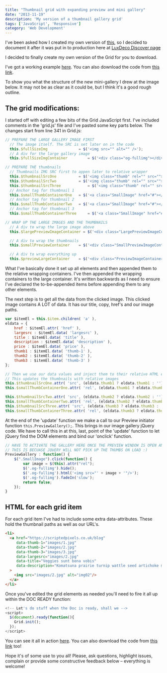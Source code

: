 ```yaml
---
title: "Thumbnail grid with expanding preview and mini gallery"
date: "2013-11-19"
description: 'My version of a thumbnail gallery grid'
tags: ['JavaScript', 'Responsive']
category: 'Web Development'
---
```


I've been asked how I created my own version of [this](https://tympanus.net/codrops/2013/03/19/thumbnail-grid-with-expanding-preview), so I decided to document it after it was put in to production here at [LuxDeco Discover page](https://luxdeco.com/discover)

I decided to finally create my own version of the Grid for you to download.

I've got a working example [here](https://scriptedpixels.co.uk/playground/thumbgallerygrid/thumbGalleryGrid.html). You can also download the code from [this link](https://www.putlocker.com/file/5204FA1C7F182E7D).

To show you what the structure of the new mini-gallery I drew at the image below. It may not be as clear as it could be, but I think it's a good rough outline.

<article-image src="blog/IMG_0302-1024x768.png" alt="preview"></article-image>


## The grid modifications:

I started off with editing a few bits of the Grid JavaScript first. I've included comments in the 'grid.js' file and I've pasted some key parts below. The changes start from line 341 in Grid.js:

```js
// PREPARE THE LARGE GALLERY IMAGE FIRST
  // The image itself. The SRC is set later on in the code
  this.$fullSizeImg			 	 = $('<img src="" alt="" />');
  // A div for the large gallery image
  this.$fullSizeImgContainer		 = $('<div class="og-fullimg"></div>').append(this.$fullSizeImg, this.$loading );

// PREPARE THE thumbnails
  // Thumbnails IMG SRC first to appen later to relative wrapper
  this.$thumbnailSrcOne			 = $('<img class="thumb" rel="" src="">');
  this.$thumbnailSrcTwo			 = $('<img class="thumb" rel="" src="">');
  this.$thumbnailSrcThree			 = $('<img class="thumb" rel="" src="">');
  // Anchor tag for thumbnail 1
  this.$smallThumbContainerOne	 = $('<a class="SmallImage" href="#"></a>').append( this.$thumbnailSrcOne );
  // Anchor tag for thumbnail 2
  this.$smallThumbContainerTwo	 = $('<a class="SmallImage" href="#"></a>').append( this.$thumbnailSrcTwo );
  // Anchor tag for thumbnail 3
  this.$smallThumbContainerThree	 = $('<a class="SmallImage" href="#"></a>').append( this.$thumbnailSrcThree );

// WRAP UP THE LARGE IMAGES AND THE THUMBNAILS
  // A div to wrap the large image above
  this.$largePreviewImageContainer = $('<div class="LargePreviewImageContainer"></div>').append(this.$fullSizeImgContainer);

  // A div to wrap the thumbnails
  this.$smallPreviewContainer 	 = $('<div class="SmallPreviewImageContainer"></div>').append(this.$smallThumbContainerOne, this.$smallThumbContainerTwo, this.$smallThumbContainerThree);

  // A div to wrap everything up
  this.$previewLargeContainer 	 = $('<div class="PreviewImageContainer"> </div>').append( this.$largePreviewImageContainer, this.$smallPreviewContainer );
```

What I've basically done it set up all elements and then appended them to the relative wrapping containers. I've then appended the wrapping containers to the large container. It's written backwards as I need to ensure I've declared the to-be-appended items before appending them to any other elements.

The next step is to get all the data from the clicked image. This clicked image contains A LOT of data. It has our title, copy, href's and our image paths.

```js
var $itemEl = this.$item.children( 'a' ),
eldata = {
	href : $itemEl.attr( 'href' ),
	largesrc : $itemEl.data( 'largesrc' ),
	title : $itemEl.data( 'title' ),
	description : $itemEl.data( 'description' ),
	price : $itemEl.data( 'price' ),
	thumb1 : $itemEl.data( 'thumb-1' ),
	thumb2 : $itemEl.data( 'thumb-2' ),
	thumb3 : $itemEl.data( 'thumb-3' )
};

// Then we use our data values and inject them to their relative HTML elements
// This updates the thumbnails with relative images
this.$thumbnailSrcOne.attr( 'src', (eldata.thumb1 ? eldata.thumb1 : ''));
this.$smallThumbContainerOne.attr( 'rel', (eldata.thumb1 ? eldata.thumb1 : ''));

this.$thumbnailSrcTwo.attr( 'src', (eldata.thumb2 ? eldata.thumb2 : ''));
this.$smallThumbContainerTwo.attr( 'rel', (eldata.thumb2 ? eldata.thumb2 : ''));
this.$thumbnailSrcThree.attr( 'src', (eldata.thumb3 ? eldata.thumb3 : ''));
this.$smallThumbContainerThree.attr( 'rel', (eldata.thumb3 ? eldata.thumb3 : ''));
```

At the end of the 'update' function we make a call to our Preview initiator function `this.PreviewGallery();`. This brings in our image gallery jQuery code. We have to call this in at this, last, point of the 'update' function to let jQuery find the DOM elements and bind our 'onclick' function.

```js
// HAVE TO ACTIVATE THE GALLERY HERE ONCE THE PREVIEW WINDOW IS OPEN AND IMAGES ARE LOADED
// THIS IS BECUASE JQUERY WILL NOT PICK UP THE THUMBS ON LOAD :)
PreviewGallery : function() {
	$(".SmallImage").click(function() {
		var image = $(this).attr("rel");
		$('.og-fullimg').hide();
		$('.og-fullimg').html('<img src="' + image + '"/>');
		$('.og-fullimg').fadeIn('slow');
		return false;
	});
}
```

## HTML for each grid item

For each grid item I've had to include some extra data-attributes. These hold the thumbnail paths as well as our URL's.
```html
<li>
  <a href="https://scriptedpixels.co.uk/blog"
     data-thumb-1="images/1.jpg"
     data-thumb-2="images/2.jpg"
     data-thumb-3="images/3.jpg"
     data-largesrc="images/2.jpg"
     data-title="Veggies sunt bona vobis"
     data-description="Komatsuna prairie turnip wattle seed artichoke mustard horseradish taro rutabaga ricebean carrot black-eyed pea turnip greens beetroot yarrow watercress kombu."
  >
    <img src="images/2.jpg" alt="img02"/>
  </a>
</li>
```

Once you've edited the grid elements as needed you'll need to fire it all up within the DOC READY function:

```js
<!-- Let's do stuff when the Doc is ready, shall we -->
<script>
  $(document).ready(function(){
    Grid.init();
  });
</script>
```

You can see it all in action [here](https://scriptedpixels.co.uk/playground/thumbgallerygrid/thumbGalleryGrid.html "Scripted Pixels Thumbnail Grid with Mini-Gallery"). You can also download the code from [this link](https://s000.tinyupload.com/?file_id=88527630786784161460 "Scripted Pixels Thumbnail Grid") too!

Hope it's of some use to you all! Please, ask questions, highlight issues, complain or provide some constructive feedback below – everything is welcome!
